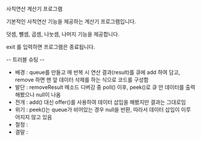 사칙연산 계산기 프로그램

기본적인 사칙연산 기능을 제공하는 계산기 프로그램입니다.

덧셈, 뺼셈, 곱셈, 나눗셈, 나머지 기능을 제공합니다.

exit 를 입력하면 프로그램은 종료됩니다.

-- 트러블 슈팅 --

- 배경 : queue를 만들고 매 반복 시 연산 결과(result)를 큐에 add 하여 담고, remove 하면 맨 앞 데이터 삭제를 하는 식으로 코드를 구성함
- 발단 : removeResult 메소드 디버깅 중 poll() 이후, peek()로 큐 안 데이터를 출력해봤으나 null이 나옴
- 전개 : add() 대신 offer()를 사용하여 데이터 삽입을 해봤지만 결과는 그대로임
- 위기 : peek()는 queue가 비어있는 경우 null을 반환, 따라서 데이터 삽입이 이루어지지 않고 있음
- 절정 :
- 결말 :
